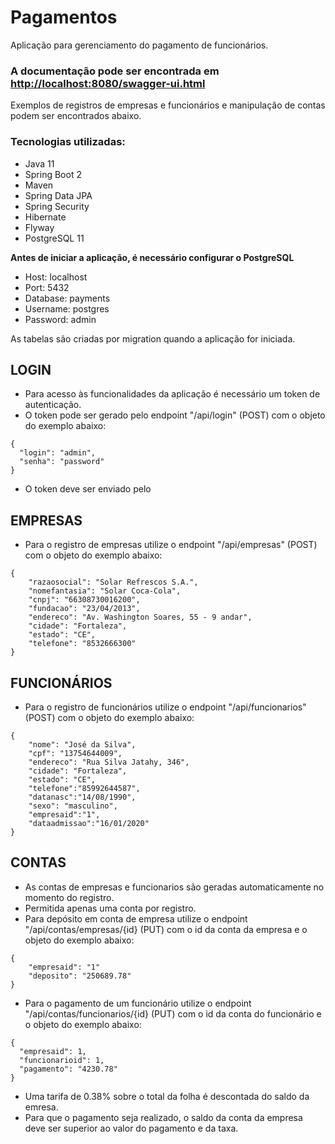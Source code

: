 # Pagamentos
Aplicação para gerenciamento do pagamento de funcionários.
</br>

### A documentação pode ser encontrada em <http://localhost:8080/swagger-ui.html>
Exemplos de registros de empresas e funcionários e manipulação de contas podem ser encontrados abaixo.

### Tecnologias utilizadas: 

- Java 11
- Spring Boot 2
- Maven
- Spring Data JPA
- Spring Security 
- Hibernate
- Flyway 
- PostgreSQL 11

**Antes de iniciar a aplicação, é necessário configurar o PostgreSQL**
- Host: localhost
- Port: 5432
- Database: payments
- Username: postgres
- Password: admin 
<p>
As tabelas são criadas por migration quando a aplicação for iniciada.

## LOGIN
- Para acesso às funcionalidades da aplicação é necessário um token de autenticação.
- O token pode ser gerado pelo endpoint "/api/login" (POST) com o objeto do exemplo abaixo:
```
{
  "login": "admin",
  "senha": "password"
}
```
- O token deve ser enviado pelo 

## EMPRESAS
- Para o registro de empresas utilize o endpoint "/api/empresas" (POST) com o objeto do exemplo abaixo:
```
{
    "razaosocial": "Solar Refrescos S.A.",
    "nomefantasia": "Solar Coca-Cola",
    "cnpj": "66308730016200",
    "fundacao": "23/04/2013",
    "endereco": "Av. Washington Soares, 55 - 9 andar",
    "cidade": "Fortaleza",
    "estado": "CE",
    "telefone": "8532666300"
}
```

## FUNCIONÁRIOS
- Para o registro de funcionários utilize o endpoint "/api/funcionarios" (POST) com o objeto do exemplo abaixo:
```
{
    "nome": "José da Silva",
    "cpf": "13754644009",
    "endereco": "Rua Silva Jatahy, 346",
    "cidade": "Fortaleza",
    "estado": "CE",
    "telefone":"85992644587",
    "datanasc":"14/08/1990",
    "sexo": "masculino",
    "empresaid":"1",
    "dataadmissao":"16/01/2020"
}
```

## CONTAS 
- As contas de empresas e funcionarios são geradas automaticamente no momento do registro.
- Permitida apenas uma conta por registro.
- Para depósito em conta de empresa utilize o endpoint "/api/contas/empresas/{id} (PUT) com o id da conta da empresa e o objeto do exemplo abaixo:
```
{
    "empresaid": "1"
    "deposito": "250689.78"
}
```
- Para o pagamento de um funcionário utilize o endpoint "/api/contas/funcionarios/{id} (PUT) com o id da conta do funcionário e o objeto do exemplo abaixo:
```
{
  "empresaid": 1,
  "funcionarioid": 1,
  "pagamento": "4230.78"
}
```
- Uma tarifa de 0.38% sobre o total da folha é descontada do saldo da emresa.
- Para que o pagamento seja realizado, o saldo da conta da empresa deve ser superior ao valor do pagamento e da taxa. 
